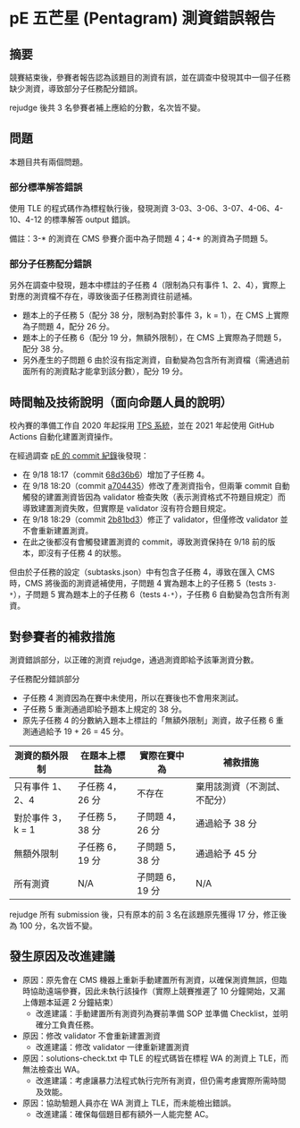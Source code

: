 # pE 五芒星 (Pentagram) 測資錯誤報告

## 摘要

競賽結束後，參賽者報告認為該題目的測資有誤，並在調查中發現其中一個子任務缺少測資，導致部分子任務配分錯誤。

rejudge 後共 3 名參賽者補上應給的分數，名次皆不變。

## 問題

本題目共有兩個問題。

### 部分標準解答錯誤

使用 TLE 的程式碼作為標程執行後，發現測資 3-03、3-06、3-07、4-06、4-10、4-12 的標準解答 output 錯誤。

備註：3-* 的測資在 CMS 參賽介面中為子問題 4；4-* 的測資為子問題 5。

### 部分子任務配分錯誤

另外在調查中發現，題本中標註的子任務 4（限制為只有事件 1、2、4），實際上對應的測資檔不存在，導致後面子任務測資往前遞補。
* 題本上的子任務 5（配分 38 分，限制為對於事件 3，k = 1），在 CMS 上實際為子問題 4，配分 26 分。
* 題本上的子任務 6（配分 19 分，無額外限制），在 CMS 上實際為子問題 5，配分 38 分。
* 另外產生的子問題 6 由於沒有指定測資，自動變為包含所有測資檔（需通過前面所有的測資點才能拿到該分數），配分 19 分。

## 時間軸及技術說明（面向命題人員的說明）　

校內賽的準備工作自 2020 年起採用 [TPS 系統](https://wiki.tfcis.org/TPS)，並在 2021 年起使用 GitHub Actions 自動化建置測資操作。

在經過調查 [pE 的 commit 紀錄](https://github.com/TNFSH-Programming-Contest/2022NHSPC-TNFSH-Final/commits/main/pE)後發現：
* 在 9/18 18:17（commit [68d36b6](https://github.com/TNFSH-Programming-Contest/2022NHSPC-TNFSH-Final/commit/68d36b612a66347829c33a43b81dc7a725e541b5#diff-3154425676df3ba747801b4f606ec26b43aadb2ff2f68af72d1399b6b36d2e17)）增加了子任務 4。
* 在 9/18 18:20（commit [a704435](https://github.com/TNFSH-Programming-Contest/2022NHSPC-TNFSH-Final/commit/a70443548c0987f0f442b4fb69288ee402fce581)）修改了產測資指令，但兩筆 commit 自動觸發的建置測資皆因為 validator 檢查失敗（表示測資格式不符題目規定）而導致建置測資失敗，但實際是 validator 沒有符合題目規定。
* 在 9/18 18:29（commit [2b81bd3](https://github.com/TNFSH-Programming-Contest/2022NHSPC-TNFSH-Final/commit/2b81bd365a65726199958ae8d70c7b2c6a755bcd)）修正了 validator，但僅修改 validator 並不會重新建置測資。
* 在此之後都沒有會觸發建置測資的 commit，導致測資保持在 9/18 前的版本，即沒有子任務 4 的狀態。

但由於子任務的設定（subtasks.json）中有包含子任務 4，導致在匯入 CMS 時，CMS 將後面的測資遞補使用，子問題 4 實為題本上的子任務 5（tests `3-*`），子問題 5 實為題本上的子任務 6（tests `4-*`），子任務 6 自動變為包含所有測資。

## 對參賽者的補救措施

測資錯誤部分，以正確的測資 rejudge，通過測資即給予該筆測資分數。

子任務配分錯誤部分
* 子任務 4 測資因為在賽中未使用，所以在賽後也不會用來測試。
* 子任務 5 重測通過即給予題本上規定的 38 分。
* 原先子任務 4 的分數納入題本上標註的「無額外限制」測資，故子任務 6 重測通過給予 19 + 26 = 45 分。

| 測資的額外限制 | 在題本上標註為 | 實際在賽中為 | 補救措施 |
| --- | --- | --- | --- |
| 只有事件 1、2、4 | 子任務 4，26 分 | 不存在 | 棄用該測資（不測試、不配分） |
| 對於事件 3，k = 1 | 子任務 5，38 分 | 子問題 4，26 分 | 通過給予 38 分 |
| 無額外限制 | 子任務 6，19 分 | 子問題 5，38 分 | 通過給予 45 分 |
| 所有測資 | N/A | 子問題 6，19 分 | N/A |

rejudge 所有 submission 後，只有原本的前 3 名在該題原先獲得 17 分，修正後為 100 分，名次皆不變。

## 發生原因及改進建議
* 原因：原先會在 CMS 機器上重新手動建置所有測資，以確保測資無誤，但臨時協助遠端參賽，因此未執行該操作（實際上競賽推遲了 10 分鐘開始，又漏上傳題本延遲 2 分鐘結束）
  * 改進建議：手動建置所有測資列為賽前準備 SOP 並準備 Checklist，並明確分工負責任務。
* 原因：修改 validator 不會重新建置測資
  * 改進建議：修改 validator 一律重新建置測資
* 原因：solutions-check.txt 中 TLE 的程式碼皆在標程 WA 的測資上 TLE，而無法檢查出 WA。
  * 改進建議：考慮讓暴力法程式執行完所有測資，但仍需考慮實際所需時間及效能。
* 原因：協助驗題人員亦在 WA 測資上 TLE，而未能檢出錯誤。
  * 改進建議：確保每個題目都有額外一人能完整 AC。
